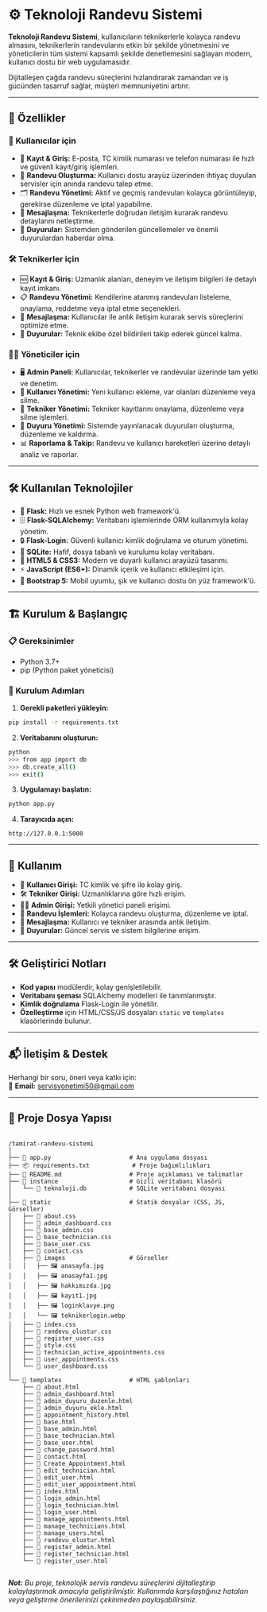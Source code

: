 # ⚙️ Teknoloji Randevu Sistemi

**Teknoloji Randevu Sistemi**, kullanıcıların teknikerlerle kolayca randevu almasını, teknikerlerin randevularını etkin bir şekilde yönetmesini ve yöneticilerin tüm sistemi kapsamlı şekilde denetlemesini sağlayan modern, kullanıcı dostu bir web uygulamasıdır. 

Dijitalleşen çağda randevu süreçlerini hızlandırarak zamandan ve iş gücünden tasarruf sağlar, müşteri memnuniyetini artırır.

---

## 🚀 Özellikler

### 👥 Kullanıcılar için
- 🔐 **Kayıt & Giriş:** E-posta, TC kimlik numarası ve telefon numarası ile hızlı ve güvenli kayıt/giriş işlemleri.
- 📅 **Randevu Oluşturma:** Kullanıcı dostu arayüz üzerinden ihtiyaç duyulan servisler için anında randevu talep etme.
- 🗂️ **Randevu Yönetimi:** Aktif ve geçmiş randevuları kolayca görüntüleyip, gerekirse düzenleme ve iptal yapabilme.
- 💬 **Mesajlaşma:** Teknikerlerle doğrudan iletişim kurarak randevu detaylarını netleştirme.
- 📢 **Duyurular:** Sistemden gönderilen güncellemeler ve önemli duyurulardan haberdar olma.

### 🛠️ Teknikerler için
- 🆕 **Kayıt & Giriş:** Uzmanlık alanları, deneyim ve iletişim bilgileri ile detaylı kayıt imkanı.
- 📋 **Randevu Yönetimi:** Kendilerine atanmış randevuları listeleme, onaylama, reddetme veya iptal etme seçenekleri.
- 💬 **Mesajlaşma:** Kullanıcılar ile anlık iletişim kurarak servis süreçlerini optimize etme.
- 📣 **Duyurular:** Teknik ekibe özel bildirileri takip ederek güncel kalma.

### 🧑‍💼 Yöneticiler için
- 🖥️ **Admin Paneli:** Kullanıcılar, teknikerler ve randevular üzerinde tam yetki ve denetim.
- 👥 **Kullanıcı Yönetimi:** Yeni kullanıcı ekleme, var olanları düzenleme veya silme.
- 🔧 **Tekniker Yönetimi:** Tekniker kayıtlarını onaylama, düzenleme veya silme işlemleri.
- 📰 **Duyuru Yönetimi:** Sistemde yayınlanacak duyuruları oluşturma, düzenleme ve kaldırma.
- 📊 **Raporlama & Takip:** Randevu ve kullanıcı hareketleri üzerine detaylı analiz ve raporlar.

---

## 🛠️ Kullanılan Teknolojiler

- 🐍 **Flask:** Hızlı ve esnek Python web framework'ü.
- 🗄️ **Flask-SQLAlchemy:** Veritabanı işlemlerinde ORM kullanımıyla kolay yönetim.
- 🔒 **Flask-Login:** Güvenli kullanıcı kimlik doğrulama ve oturum yönetimi.
- 💾 **SQLite:** Hafif, dosya tabanlı ve kurulumu kolay veritabanı.
- 🎨 **HTML5 & CSS3:** Modern ve duyarlı kullanıcı arayüzü tasarımı.
- ⚡ **JavaScript (ES6+):** Dinamik içerik ve kullanıcı etkileşimi için.
- 📱 **Bootstrap 5:** Mobil uyumlu, şık ve kullanıcı dostu ön yüz framework'ü.

---

## 🏗️ Kurulum & Başlangıç

### 📋 Gereksinimler
- Python 3.7+
- pip (Python paket yöneticisi)

### 🚦 Kurulum Adımları



1. **Gerekli paketleri yükleyin:**

```bash
pip install -r requirements.txt
```

2. **Veritabanını oluşturun:**

```bash
python
>>> from app import db
>>> db.create_all()
>>> exit()
```

3. **Uygulamayı başlatın:**

```bash
python app.py
```

4. **Tarayıcıda açın:**

```
http://127.0.0.1:5000
```

---

## 🎯 Kullanım

- 👤 **Kullanıcı Girişi:** TC kimlik ve şifre ile kolay giriş.
- 🛠️ **Tekniker Girişi:** Uzmanlıklarına göre hızlı erişim.
- 👨‍💼 **Admin Girişi:** Yetkili yönetici paneli erişimi.
- 📅 **Randevu İşlemleri:** Kolayca randevu oluşturma, düzenleme ve iptal.
- 💬 **Mesajlaşma:** Kullanıcı ve tekniker arasında anlık iletişim.
- 📢 **Duyurular:** Güncel servis ve sistem bilgilerine erişim.

---

## 🛠️ Geliştirici Notları

- **Kod yapısı** modülerdir, kolay genişletilebilir.
- **Veritabanı şeması** SQLAlchemy modelleri ile tanımlanmıştır.
- **Kimlik doğrulama** Flask-Login ile yönetilir.
- **Özelleştirme** için HTML/CSS/JS dosyaları `static` ve `templates` klasörlerinde bulunur.

---

## 📬 İletişim & Destek

Herhangi bir soru, öneri veya katkı için:  
📧 **Email:** [servisyonetimi50@gmail.com](mailto:servisyonetimi50@gmail.com)  


---


## 📂 Proje Dosya Yapısı

```

/tamirat-randevu-sistemi
│
├── 📝 app.py                      # Ana uygulama dosyası
├── 📦 requirements.txt            # Proje bağımlılıkları
├── 📄 README.md                   # Proje açıklaması ve talimatlar
├── 📁 instance                    # Gizli veritabanı klasörü
│   └── 💾 teknoloji.db            # SQLite veritabanı dosyası
│
├── 📁 static                      # Statik dosyalar (CSS, JS, Görseller)
│   ├── 🎨 about.css
│   ├── 🎨 admin_dashboard.css
│   ├── 🎨 base_admin.css
│   ├── 🎨 base_technician.css
│   ├── 🎨 base_user.css
│   ├── 🎨 contact.css
│   ├── 📸 images                  # Görseller
│   │   ├── 🖼️ anasayfa.jpg
│   │   ├── 🖼️ anasayfa1.jpg
│   │   ├── 🖼️ hakkımızda.jpg
│   │   ├── 🖼️ kayıt1.jpg
│   │   ├── 🖼️ loginklavye.png
│   │   └── 🖼️ teknikerlogin.webp
│   ├── 🎨 index.css
│   ├── 🎨 randevu_olustur.css
│   ├── 🎨 register_user.css
│   ├── 🎨 style.css
│   ├── 🎨 technician_active_appointments.css
│   ├── 🎨 user_appointments.css
│   └── 🎨 user_dashboard.css
│
└── 📁 templates                   # HTML şablonları
    ├── 📄 about.html
    ├── 📄 admin_dashboard.html
    ├── 📄 admin_duyuru_duzenle.html
    ├── 📄 admin_duyuru_ekle.html
    ├── 📄 appointment_history.html
    ├── 📄 base.html
    ├── 📄 base_admin.html
    ├── 📄 base_technician.html
    ├── 📄 base_user.html
    ├── 📄 change_password.html
    ├── 📄 contact.html
    ├── 📄 Create_Appointment.html
    ├── 📄 edit_technician.html
    ├── 📄 edit_user.html
    ├── 📄 edit_user_appointment.html
    ├── 📄 index.html
    ├── 📄 login_admin.html
    ├── 📄 login_technician.html
    ├── 📄 login_user.html
    ├── 📄 manage_appointments.html
    ├── 📄 manage_technicians.html
    ├── 📄 manage_users.html
    ├── 📄 randevu_olustur.html
    ├── 📄 register_admin.html
    ├── 📄 register_technician.html
    └── 📄 register_user.html


```

_**Not:** Bu proje, teknolojik servis randevu süreçlerini dijitalleştirip kolaylaştırmak amacıyla geliştirilmiştir. Kullanımda karşılaştığınız hataları veya geliştirme önerilerinizi çekinmeden paylaşabilirsiniz._
